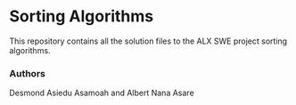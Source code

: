 # Sorting Algorithms

This repository contains all the solution files to the ALX SWE project sorting algorithms.

### Authors

Desmond Asiedu Asamoah and Albert Nana Asare

